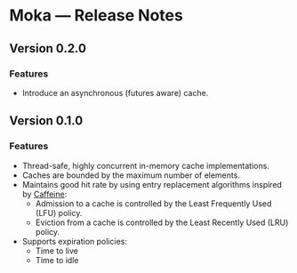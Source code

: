 # Moka &mdash; Release Notes

## Version 0.2.0

### Features

- Introduce an asynchronous (futures aware) cache.


## Version 0.1.0

### Features

- Thread-safe, highly concurrent in-memory cache implementations.
- Caches are bounded by the maximum number of elements.
- Maintains good hit rate by using entry replacement algorithms inspired by
  [Caffeine][caffeine-git]:
    - Admission to a cache is controlled by the Least Frequently Used (LFU) policy.
    - Eviction from a cache is controlled by the Least Recently Used (LRU) policy.
- Supports expiration policies:
    - Time to live
    - Time to idle

[caffeine-git]: https://github.com/ben-manes/caffeine
